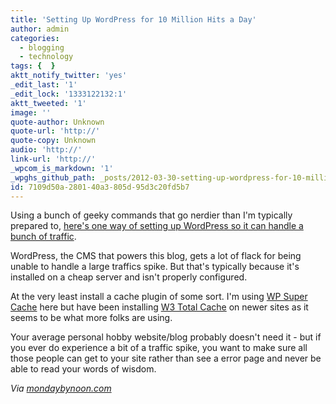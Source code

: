 ```yaml
---
title: 'Setting Up WordPress for 10 Million Hits a Day'
author: admin
categories:
  - blogging
  - technology
tags: {  }
aktt_notify_twitter: 'yes'
_edit_last: '1'
_edit_lock: '1333122132:1'
aktt_tweeted: '1'
image: ''
quote-author: Unknown
quote-url: 'http://'
quote-copy: Unknown
audio: 'http://'
link-url: 'http://'
_wpcom_is_markdown: '1'
_wpghs_github_path: _posts/2012-03-30-setting-up-wordpress-for-10-million-hits-a-day.md
id: 7109d50a-2801-40a3-805d-95d3c20fd5b7
---
```

<p>Using a bunch of geeky commands that go nerdier than I'm typically prepared to, <a href="http://www.ewanleith.com/blog/900/10-million-hits-a-day-with-wordpress-using-a-15-server">here's one way of setting up WordPress so it can handle a bunch of traffic</a>.</p>
<p>WordPress, the CMS that powers this blog, gets a lot of flack for being unable to handle a large traffics spike. But that's typically because it's installed on a cheap server and isn't properly configured.</p>
<p>At the very least install a cache plugin of some sort. I'm using <a href="http://ocaoimh.ie/wp-super-cache/">WP Super Cache</a> here but have been installing <a href="http://wordpress.org/extend/plugins/w3-total-cache/">W3 Total Cache</a> on newer sites as it seems to be what more folks are using.</p>
<p>Your average personal hobby website/blog probably doesn't need it - but if you ever do experience a bit of a traffic spike, you want to make sure all those people can get to your site rather than see a error page and never be able to read your words of wisdom.</p>
<p><em>Via <a href="http://mondaybynoon.com/20120330/10-million-hits-a-day-with-wordpress-using-a-15-server/">mondaybynoon.com</a></em></p>

